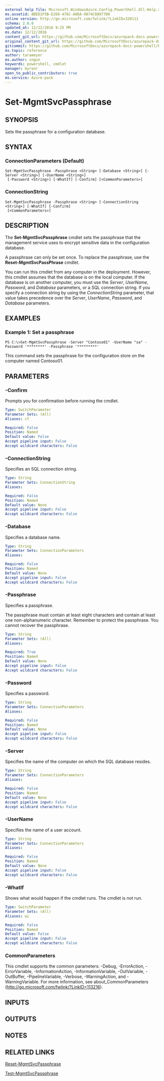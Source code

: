 ```yaml
---
external help file: Microsoft.WindowsAzure.Config.PowerShell.dll-Help.xml
ms.assetid: 8BED1F5B-E269-476C-A9DA-9874C88977D0
online version: http://go.microsoft.com/fwlink/?LinkID=320111
schema: 2.0.0
updated_at: 12/12/2016 9:25 PM
ms.date: 12/12/2016
content_git_url: https://github.com/MicrosoftDocs/azurepack-docs-powershell/blob/live/AzurePack-cmdlets/Configuration/v1.0/Set-MgmtSvcPassphrase.md
original_content_git_url: https://github.com/MicrosoftDocs/azurepack-docs-powershell/blob/live/AzurePack-cmdlets/Configuration/v1.0/Set-MgmtSvcPassphrase.md
gitcommit: https://github.com/MicrosoftDocs/azurepack-docs-powershell/blob/b83cde31c8e8df3140400b62cc6698cfc8f37a47/AzurePack-cmdlets/Configuration/v1.0/Set-MgmtSvcPassphrase.md
ms.topic: reference
author: tarameyer
ms.author: sngun
keywords: powershell, cmdlet
manager: byronr
open_to_public_contributors: true
ms.service: Azure-pack
---
```


# Set-MgmtSvcPassphrase

## SYNOPSIS
Sets the passphrase for a configuration database.

## SYNTAX

### ConnectionParameters (Default)
```
Set-MgmtSvcPassphrase -Passphrase <String> [-Database <String>] [-Server <String>] [-UserName <String>]
 [-Password <String>] [-WhatIf] [-Confirm] [<CommonParameters>]
```

### ConnectionString
```
Set-MgmtSvcPassphrase -Passphrase <String> [-ConnectionString <String>] [-WhatIf] [-Confirm]
 [<CommonParameters>]
```

## DESCRIPTION
The **Set-MgmtSvcPassphrase** cmdlet sets the passphrase that the management service uses to encrypt sensitive data in the configuration database.

A passphrase can only be set once.
To replace the passphrase, use the **Reset-MgmtSvcPassPhrase** cmdlet.

You can run this cmdlet from any computer in the deployment.
However, this cmdlet assumes that the database is on the local computer.
If the database is on another computer, you must use the *Server*, *UserName*, *Password*, and *Database* parameters, or a SQL connection string.
If you specify a connection string by using the *ConnectionString* parameter, that value takes precedence over the *Server*, *UserName*, *Password*, and *Database* parameters.

## EXAMPLES

### Example 1: Set a passphrase
```
PS C:\>Set-MgmtSvcPassphrase -Server "Contoso01" -UserName "sa" -Password '********' -Passphrase '*********'
```

This command sets the passphrase for the configuration store on the computer named Contoso01.

## PARAMETERS

### -Confirm
Prompts you for confirmation before running the cmdlet.

```yaml
Type: SwitchParameter
Parameter Sets: (All)
Aliases: cf

Required: False
Position: Named
Default value: False
Accept pipeline input: False
Accept wildcard characters: False
```

### -ConnectionString
Specifies an SQL connection string.

```yaml
Type: String
Parameter Sets: ConnectionString
Aliases: 

Required: False
Position: Named
Default value: None
Accept pipeline input: False
Accept wildcard characters: False
```

### -Database
Specifies a database name.

```yaml
Type: String
Parameter Sets: ConnectionParameters
Aliases: 

Required: False
Position: Named
Default value: None
Accept pipeline input: False
Accept wildcard characters: False
```

### -Passphrase
Specifies a passphrase.

The passphrase must contain at least eight characters and contain at least one non-alphanumeric character.
Remember to protect the passphrase.
You cannot recover the passphrase.

```yaml
Type: String
Parameter Sets: (All)
Aliases: 

Required: True
Position: Named
Default value: None
Accept pipeline input: False
Accept wildcard characters: False
```

### -Password
Specifies a password.

```yaml
Type: String
Parameter Sets: ConnectionParameters
Aliases: 

Required: False
Position: Named
Default value: None
Accept pipeline input: False
Accept wildcard characters: False
```

### -Server
Specifies the name of the computer on which the SQL database resides.

```yaml
Type: String
Parameter Sets: ConnectionParameters
Aliases: 

Required: False
Position: Named
Default value: None
Accept pipeline input: False
Accept wildcard characters: False
```

### -UserName
Specifies the name of a user account.

```yaml
Type: String
Parameter Sets: ConnectionParameters
Aliases: 

Required: False
Position: Named
Default value: None
Accept pipeline input: False
Accept wildcard characters: False
```

### -WhatIf
Shows what would happen if the cmdlet runs.
The cmdlet is not run.

```yaml
Type: SwitchParameter
Parameter Sets: (All)
Aliases: wi

Required: False
Position: Named
Default value: False
Accept pipeline input: False
Accept wildcard characters: False
```

### CommonParameters
This cmdlet supports the common parameters: -Debug, -ErrorAction, -ErrorVariable, -InformationAction, -InformationVariable, -OutVariable, -OutBuffer, -PipelineVariable, -Verbose, -WarningAction, and -WarningVariable. For more information, see about_CommonParameters (http://go.microsoft.com/fwlink/?LinkID=113216).

## INPUTS

## OUTPUTS

## NOTES

## RELATED LINKS

[Reset-MgmtSvcPassphrase](xref:Configuration/v1.0/Reset-MgmtSvcPassphrase.md)

[Test-MgmtSvcPassphrase](xref:Configuration/v1.0/Test-MgmtSvcPassphrase.md)


